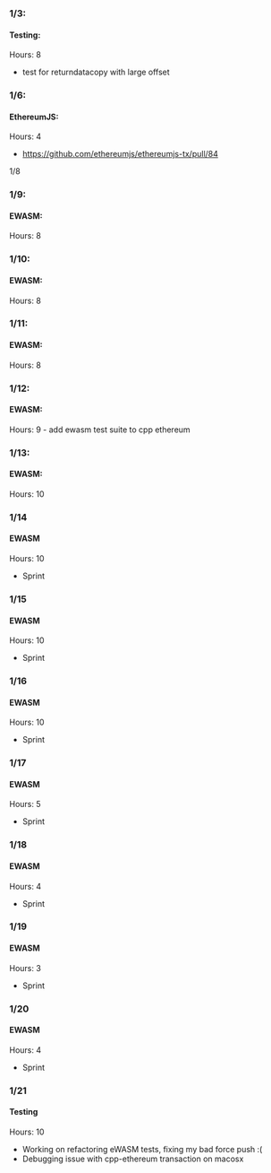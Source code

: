 ### 1/3:
#### Testing:
Hours: 8
 - test for returndatacopy with large offset

### 1/6:
#### EthereumJS:
Hours: 4
 - https://github.com/ethereumjs/ethereumjs-tx/pull/84

1/8

### 1/9:
#### EWASM:
  Hours: 8

### 1/10:
#### EWASM:
  Hours: 8  

### 1/11:
#### EWASM:
  Hours: 8

### 1/12:
#### EWASM:
  Hours: 9
    - add ewasm test suite to cpp ethereum

### 1/13:
#### EWASM:
  Hours: 10

### 1/14
#### EWASM
Hours: 10
  - Sprint

### 1/15
#### EWASM
Hours: 10
  - Sprint

### 1/16
#### EWASM
Hours: 10
  - Sprint

### 1/17
#### EWASM
Hours: 5
  - Sprint

### 1/18
#### EWASM
Hours: 4
  - Sprint

### 1/19
#### EWASM
Hours: 3
  - Sprint

### 1/20
#### EWASM
Hours: 4
  - Sprint

### 1/21
#### Testing
Hours: 10
 - Working on refactoring eWASM tests, fixing my bad force push :(
 - Debugging issue with cpp-ethereum transaction on macosx

